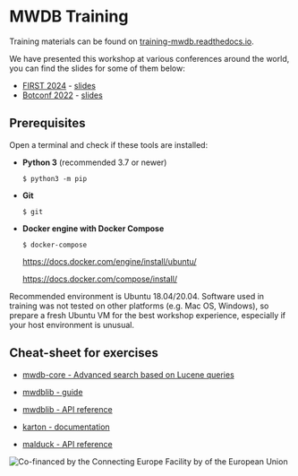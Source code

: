 # MWDB Training

Training materials can be found on [training-mwdb.readthedocs.io](https://training-mwdb.readthedocs.io/en/latest/).

We have presented this workshop at various conferences around the world, you can find the slides for some of them below:

* [FIRST 2024](https://www.first.org/conference/2024/training/program#pMWDB-Karton-more-Build-your-own-malware-analysis-pipeline-using-open-source-tools) - [slides](https://github.com/CERT-Polska/training-mwdb/raw/main/slides/FIRST%202024%20-%20Build%20Your%20Own%20Malware%20Analysis%20Pipeline%20Using%20New%20Open%20Source%20Tools.pdf)
* [Botconf 2022](https://www.botconf.eu/botconf-presentation-or-article/mwdb-open-source-tools-to-build-your-malware-analysis-pipeline/) - [slides](https://github.com/CERT-Polska/training-mwdb/raw/main/slides/Botconf%202022%20-%20Build%20Your%20Own%20Malware%20Analysis%20Pipeline%20Using%20New%20Open%20Source%20Tools.pdf)

## Prerequisites

Open a terminal and check if these tools are installed:

- **Python 3** (recommended 3.7 or newer) 
  ```shell
  $ python3 -m pip
  ```
- **Git**
  ```shell
  $ git
  ```
- **Docker engine with Docker Compose**
  ```shell
  $ docker-compose
  ```
  https://docs.docker.com/engine/install/ubuntu/

  https://docs.docker.com/compose/install/

Recommended environment is Ubuntu 18.04/20.04. Software used in training was not tested on other platforms (e.g. Mac OS, Windows), so prepare a fresh Ubuntu VM for the best workshop experience, especially if your host environment is unusual.

## Cheat-sheet for exercises

- [mwdb-core - Advanced search based on Lucene queries](https://mwdb.readthedocs.io/en/latest/user-guide/7-Lucene-search.html)

- [mwdblib - guide](https://mwdb.readthedocs.io/en/latest/user-guide/8-REST-and-mwdblib.html)

- [mwdblib - API reference](https://mwdblib.readthedocs.io/en/latest/)

- [karton - documentation](https://karton-core.readthedocs.io/en/latest/)

- [malduck - API reference](https://malduck.readthedocs.io/en/latest/)

![Co-financed by the Connecting Europe Facility by of the European Union](https://www.cert.pl/uploads/2019/02/en_horizontal_cef_logo-e1550495232540.png)

